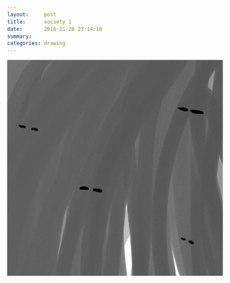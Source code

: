 ```yaml
---
layout:     post
title:      society 1
date:       2016-11-28 23:14:18
summary:    
categories: drawing
---
```

![society 1](/images/diary/society-1.png "agonizing discomfort")
